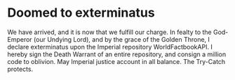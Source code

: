 # Doomed to exterminatus
We have arrived, and it is now that we fulfill our charge. In fealty to the God-Emperor (our Undying Lord), and by the grace of the Golden Throne, I declare exterminatus upon the Imperial repository WorldFactbookAPI. I hereby sign the Death Warrant of an entire repository, and consign a million code to oblivion. May Imperial justice account in all balance. The Try-Catch protects.